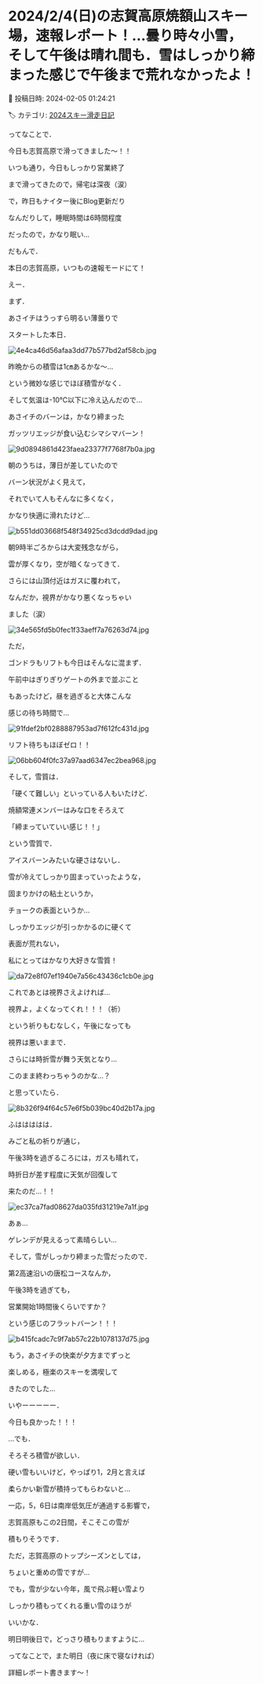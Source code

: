 # 2024/2/4(日)の志賀高原焼額山スキー場，速報レポート！…曇り時々小雪，そして午後は晴れ間も．雪はしっかり締まった感じで午後まで荒れなかったよ！

📅 投稿日時: 2024-02-05 01:24:21

🏷️ カテゴリ: [2024スキー滑走日記](c453f687e8a0f05679e95831d0a02cd0c.md)

ってなことで．


今日も志賀高原で滑ってきました～！！





いつも通り，今日もしっかり営業終了


まで滑ってきたので，帰宅は深夜（涙）


で，昨日もナイター後にBlog更新だり


なんだりして，睡眠時間は6時間程度


だったので，かなり眠い…





だもんで．


本日の志賀高原，いつもの速報モードにて！





えー．


まず．


あさイチはうっすら明るい薄曇りで


スタートした本日．




![4e4ca46d56afaa3dd77b577bd2af58cb.jpg](images/4e4ca46d56afaa3dd77b577bd2af58cb.jpg)







昨晩からの積雪は1㎝あるかな～…


という微妙な感じでほぼ積雪がなく．


そして気温は-10℃以下に冷え込んだので…


あさイチのバーンは，かなり締まった


ガッツリエッジが食い込むシマシマバーン！




![9d0894861d423faea23377f7768f7b0a.jpg](images/9d0894861d423faea23377f7768f7b0a.jpg)







朝のうちは，薄日が差していたので


バーン状況がよく見えて，


それでいて人もそんなに多くなく，


かなり快適に滑れたけど…




![b551dd03668f548f34925cd3dcdd9dad.jpg](images/b551dd03668f548f34925cd3dcdd9dad.jpg)







朝9時半ごろからは大変残念ながら，


雲が厚くなり，空が暗くなってきて．


さらには山頂付近はガスに覆われて，


なんだか，視界がかなり悪くなっちゃい


ました（涙）




![34e565fd5b0fec1f33aeff7a76263d74.jpg](images/34e565fd5b0fec1f33aeff7a76263d74.jpg)







ただ，


ゴンドラもリフトも今日はそんなに混まず．


午前中はぎりぎりゲートの外まで並ぶこと


もあったけど，昼を過ぎると大体こんな


感じの待ち時間で…




![91fdef2bf0288887953ad7f612fc431d.jpg](images/91fdef2bf0288887953ad7f612fc431d.jpg)







リフト待ちもほぼゼロ！！




![06bb604f0fc37a97aad6347ec2bea968.jpg](images/06bb604f0fc37a97aad6347ec2bea968.jpg)







そして，雪質は．


「硬くて難しい」といっている人もいたけど．


焼額常連メンバーはみな口をそろえて


「締まっていていい感じ！！」


という雪質で．





アイスバーンみたいな硬さはないし．


雪が冷えてしっかり固まっていったような，


固まりかけの粘土というか，


チョークの表面というか…


しっかりエッジが引っかかるのに硬くて


表面が荒れない，


私にとってはかなり大好きな雪質！




![da72e8f07ef1940e7a56c43436c1cb0e.jpg](images/da72e8f07ef1940e7a56c43436c1cb0e.jpg)







これであとは視界さえよければ…


視界よ，よくなってくれ！！！（祈）





という祈りもむなしく，午後になっても


視界は悪いままで．


さらには時折雪が舞う天気となり…


このまま終わっちゃうのかな…？


と思っていたら．




![8b326f94f64c57e6f5b039bc40d2b17a.jpg](images/8b326f94f64c57e6f5b039bc40d2b17a.jpg)







ふははははは．


みごと私の祈りが通じ，


午後3時を過ぎるころには，ガスも晴れて，


時折日が差す程度に天気が回復して


来たのだ…！！




![ec37ca7fad08627da035fd31219e7a1f.jpg](images/ec37ca7fad08627da035fd31219e7a1f.jpg)







あぁ…


ゲレンデが見えるって素晴らしい…





そして，雪がしっかり締まった雪だったので．


第2高速沿いの唐松コースなんか，


午後3時を過ぎても，


営業開始1時間後くらいですか？


という感じのフラットバーン！！！




![b415fcadc7c9f7ab57c22b1078137d75.jpg](images/b415fcadc7c9f7ab57c22b1078137d75.jpg)




もう，あさイチの快楽が夕方までずっと


楽しめる，極楽のスキーを満喫して


きたのでした…





いやーーーーー．


今日も良かった！！！





…でも．


そろそろ積雪が欲しい．


硬い雪もいいけど，やっぱり1，2月と言えば


柔らかい新雪が積持ってもらわないと…





一応，5，6日は南岸低気圧が通過する影響で，


志賀高原もこの2日間，そこそこの雪が


積もりそうです．


ただ，志賀高原のトップシーズンとしては，


ちょいと重めの雪ですが…





でも，雪が少ない今年，風で飛ぶ軽い雪より


しっかり積もってくれる重い雪のほうが


いいかな．


明日明後日で，どっさり積もりますように…





ってなことで，また明日（夜に床で寝なければ）


詳細レポート書きます～！
